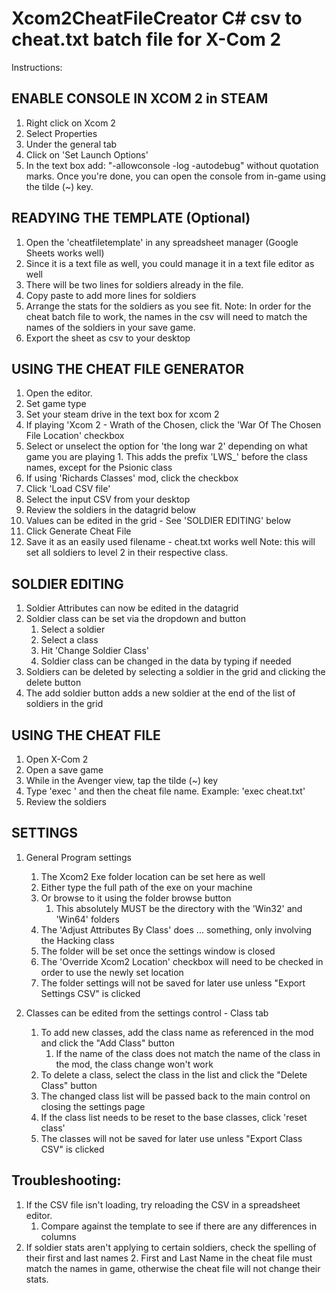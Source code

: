 # Xcom2CheatFileCreator C# csv to cheat.txt batch file for X-Com 2

Instructions:

## ENABLE CONSOLE IN XCOM 2 in STEAM

1. Right click on Xcom 2
2. Select Properties
3. Under the general tab 
  1. Click on 'Set Launch Options'
  2. In the text box add: "-allowconsole -log -autodebug" without quotation marks. 
Once you're done, you can open the console from in-game using the tilde (~) key.

## READYING THE TEMPLATE (Optional)
1. Open the 'cheatfiletemplate' in any spreadsheet manager (Google Sheets works well)
  1. Since it is a text file as well, you could manage it in a text file editor as well
2. There will be two lines for soldiers already in the file. 
  1. Copy paste to add more lines for soldiers
3. Arrange the stats for the soldiers as you see fit.
Note: In order for the cheat batch file to work, the names in the csv will need to match the names of the soldiers in your save game.
4. Export the sheet as csv to your desktop

## USING THE CHEAT FILE GENERATOR
1. Open the editor.
2. Set game type 
  1. Set your steam drive in the text box for xcom 2
  2. If playing 'Xcom 2 - Wrath of the Chosen, click the 'War Of The Chosen File Location' checkbox
  3. Select or unselect the option for 'the long war 2' depending on what game you are playing
    1. This adds the prefix 'LWS_' before the class names, except for the Psionic class
  4. If using 'Richards Classes' mod, click the checkbox
4. Click 'Load CSV file' 
  1. Select the input CSV from your desktop
5. Review the soldiers in the datagrid below
  1. Values can be edited in the grid - See 'SOLDIER EDITING' below
6. Click Generate Cheat File
7. Save it as an easily used filename - cheat.txt works well
Note: this will set all soldiers to level 2 in their respective class.

## SOLDIER EDITING
1. Soldier Attributes can now be edited in the datagrid
2. Soldier class can be set via the dropdown and button
   1. Select a soldier
   2. Select a class
   3. Hit 'Change Soldier Class'
   4. Soldier class can be changed in the data by typing if needed
3. Soldiers can be deleted by selecting a soldier in the grid and clicking the delete button
4. The add soldier button adds a new soldier at the end of the list of soldiers in the grid

## USING THE CHEAT FILE
1. Open X-Com 2
2. Open a save game
3. While in the Avenger view, tap the tilde (~) key
4. Type 'exec ' and then the cheat file name. Example: 'exec cheat.txt'
5. Review the soldiers

## SETTINGS
1. General Program settings
   1. The Xcom2 Exe folder location can be set here as well
   2. Either type the full path of the exe on your machine
   3. Or browse to it using the folder browse button
      1. This absolutely MUST be the directory with the 'Win32' and 'Win64' folders
   4. The 'Adjust Attributes By Class' does ... something, only involving the Hacking class
   5. The folder will be set once the settings window is closed  
   6. The 'Override Xcom2 Location' checkbox will need to be checked in order to use the newly set location
   7. The folder settings will not be saved for later use unless "Export Settings CSV" is clicked 

2. Classes can be edited from the settings control - Class tab
   1. To add new classes, add the class name as referenced in the mod and click the "Add Class" button
      1. If the name of the class does not match the name of the class in the mod, the class change won't work
   2. To delete a class, select the class in the list and click the "Delete Class" button
   3. The changed class list will be passed back to the main control on closing the settings page
   4. If the class list needs to be reset to the base classes, click 'reset class'
   5. The classes will not be saved for later use unless "Export Class CSV" is clicked 
  

## Troubleshooting:

1. If the CSV file isn't loading, try reloading the CSV in a spreadsheet editor. 
   1. Compare against the template to see if there are any differences in columns
2. If soldier stats aren't applying to certain soldiers, check the spelling of their first and last names
   2. First and Last Name in the cheat file must match the names in game, otherwise the cheat file will not change their stats.

